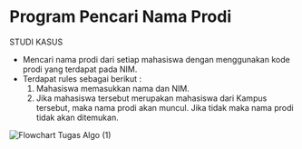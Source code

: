 # Program Pencari Nama Prodi

STUDI KASUS
- Mencari nama prodi dari setiap mahasiswa dengan menggunakan kode prodi yang terdapat pada NIM.
- Terdapat rules sebagai berikut :
  1. Mahasiswa memasukkan nama dan NIM.
  2. Jika mahasiswa tersebut merupakan mahasiswa dari Kampus tersebut, maka nama prodi akan muncul. Jika tidak maka nama prodi tidak akan ditemukan.

![Flowchart Tugas Algo (1)](https://github.com/RanifaFitriyana/TugasAlgoritma/assets/145567559/2edf1d2a-fcfa-46af-9468-b20c6185a16e)
